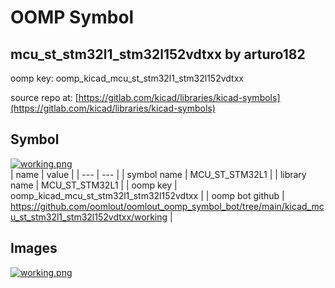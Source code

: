 # OOMP Symbol  
## mcu_st_stm32l1_stm32l152vdtxx  by arturo182  
  
oomp key: oomp_kicad_mcu_st_stm32l1_stm32l152vdtxx  
  
source repo at: [https://gitlab.com/kicad/libraries/kicad-symbols](https://gitlab.com/kicad/libraries/kicad-symbols)  
## Symbol  
  
[![working.png](working_600.png)](working.png)  
| name | value | 
| --- | --- | 
| symbol name | MCU_ST_STM32L1 | 
| library name | MCU_ST_STM32L1 | 
| oomp key | oomp_kicad_mcu_st_stm32l1_stm32l152vdtxx | 
| oomp bot github | https://github.com/oomlout/oomlout_oomp_symbol_bot/tree/main/kicad_mcu_st_stm32l1_stm32l152vdtxx/working | 
## Images  
  
[![working.png](working_140.png)](working.png)  
